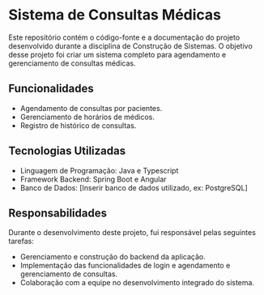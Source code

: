 # Sistema de Consultas Médicas

Este repositório contém o código-fonte e a documentação do projeto desenvolvido durante a disciplina de Construção de Sistemas. O objetivo desse projeto foi criar um sistema completo para agendamento e gerenciamento de consultas médicas.

## Funcionalidades

- Agendamento de consultas por pacientes.
- Gerenciamento de horários de médicos.
- Registro de histórico de consultas.

## Tecnologias Utilizadas

- Linguagem de Programação: Java e Typescript
- Framework Backend: Spring Boot e Angular
- Banco de Dados: [Inserir banco de dados utilizado, ex: PostgreSQL]

## Responsabilidades

Durante o desenvolvimento deste projeto, fui responsável pelas seguintes tarefas:

- Gerenciamento e construção do backend da aplicação.
- Implementação das funcionalidades de login e agendamento e gerenciamento de consultas.
- Colaboração com a equipe no desenvolvimento integrado do sistema.



